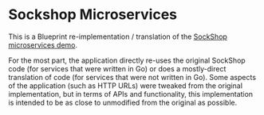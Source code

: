 # Sockshop Microservices

This is a Blueprint re-implementation / translation of the [SockShop microservices demo](https://microservices-demo.github.io).

For the most part, the application directly re-uses the original SockShop code (for services that were written in Go) or does a mostly-direct translation of code (for services that were not written in Go).  Some aspects of the application (such as HTTP URLs) were tweaked from the original implementation, but in terms of APIs and functionality, this implementation is intended to be as close to unmodified from the original as possible.